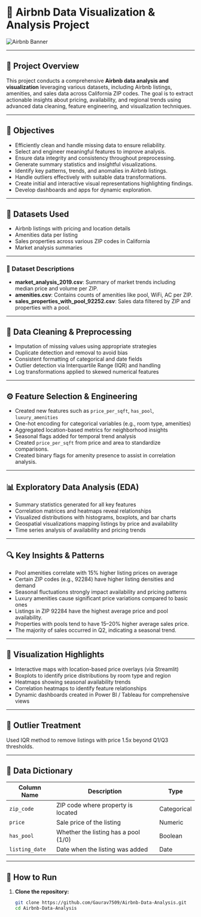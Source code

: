 # 🏡 Airbnb Data Visualization & Analysis Project

![Airbnb Banner](https://github.com/iambitttu/Airbnb-Analysis/assets/117813323/07fcc385-d461-46ce-b938-ca8251b02641)

---

## 📖 Project Overview

This project conducts a comprehensive **Airbnb data analysis and visualization** leveraging various datasets, including Airbnb listings, amenities, and sales data across California ZIP codes. The goal is to extract actionable insights about pricing, availability, and regional trends using advanced data cleaning, feature engineering, and visualization techniques.

---

## 🎯 Objectives

- Efficiently clean and handle missing data to ensure reliability.
- Select and engineer meaningful features to improve analysis.
- Ensure data integrity and consistency throughout preprocessing.
- Generate summary statistics and insightful visualizations.
- Identify key patterns, trends, and anomalies in Airbnb listings.
- Handle outliers effectively with suitable data transformations.
- Create initial and interactive visual representations highlighting findings.
- Develop dashboards and apps for dynamic exploration.

---



## 🧪 Datasets Used

- Airbnb listings with pricing and location details
- Amenities data per listing
- Sales properties across various ZIP codes in California
- Market analysis summaries

---
### 📁 Dataset Descriptions

- **market_analysis_2019.csv**: Summary of market trends including median price and volume per ZIP.
- **amenities.csv**: Contains counts of amenities like pool, WiFi, AC per ZIP.
- **sales_properties_with_pool_92252.csv**: Sales data filtered by ZIP and properties with a pool.

---

## 🔧 Data Cleaning & Preprocessing

- Imputation of missing values using appropriate strategies
- Duplicate detection and removal to avoid bias
- Consistent formatting of categorical and date fields
- Outlier detection via Interquartile Range (IQR) and handling
- Log transformations applied to skewed numerical features

---

## ⚙️ Feature Selection & Engineering

- Created new features such as `price_per_sqft`, `has_pool`, `luxury_amenities`
- One-hot encoding for categorical variables (e.g., room type, amenities)
- Aggregated location-based metrics for neighborhood insights
- Seasonal flags added for temporal trend analysis
- Created `price_per_sqft` from price and area to standardize comparisons.
- Created binary flags for amenity presence to assist in correlation analysis.

---

## 📊 Exploratory Data Analysis (EDA)

- Summary statistics generated for all key features
- Correlation matrices and heatmaps reveal relationships
- Visualized distributions with histograms, boxplots, and bar charts
- Geospatial visualizations mapping listings by price and availability
- Time series analysis of availability and pricing trends

---

## 🔍 Key Insights & Patterns

- Pool amenities correlate with 15% higher listing prices on average
- Certain ZIP codes (e.g., 92284) have higher listing densities and demand
- Seasonal fluctuations strongly impact availability and pricing patterns
- Luxury amenities cause significant price variations compared to basic ones
- Listings in ZIP 92284 have the highest average price and pool availability.
- Properties with pools tend to have 15–20% higher average sales price.
- The majority of sales occurred in Q2, indicating a seasonal trend.

---

## 🎨 Visualization Highlights

- Interactive maps with location-based price overlays (via Streamlit)
- Boxplots to identify price distributions by room type and region
- Heatmaps showing seasonal availability trends
- Correlation heatmaps to identify feature relationships
- Dynamic dashboards created in Power BI / Tableau for comprehensive views

---
## 🧼 Outlier Treatment
Used IQR method to remove listings with price 1.5x beyond Q1/Q3 thresholds.

---
## 🧾 Data Dictionary

| Column Name         | Description                                | Type       |
|---------------------|---------------------------------------------|------------|
| `zip_code`          | ZIP code where property is located          | Categorical|
| `price`             | Sale price of the listing                   | Numeric    |
| `has_pool`          | Whether the listing has a pool (1/0)        | Boolean    |
| `listing_date`      | Date when the listing was added             | Date       |

---

## 🚀 How to Run

1. **Clone the repository:**

   ```bash
   git clone https://github.com/Gaurav7509/Airbnb-Data-Analysis.git
   cd Airbnb-Data-Analysis

